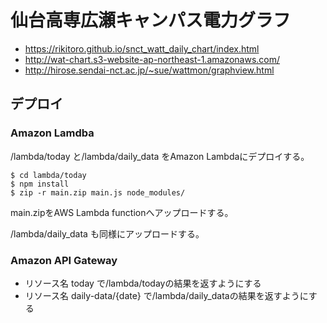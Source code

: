 # 仙台高専広瀬キャンパス電力グラフ

- https://rikitoro.github.io/snct_watt_daily_chart/index.html
- http://wat-chart.s3-website-ap-northeast-1.amazonaws.com/
- http://hirose.sendai-nct.ac.jp/~sue/wattmon/graphview.html

## デプロイ
### Amazon Lamdba
/lambda/today と/lambda/daily_data をAmazon Lambdaにデプロイする。

```
$ cd lambda/today
$ npm install
$ zip -r main.zip main.js node_modules/
```

main.zipをAWS Lambda functionへアップロードする。

/lambda/daily_data も同様にアップロードする。

### Amazon API Gateway

- リソース名 today で/lambda/todayの結果を返すようにする
- リソース名 daily-data/{date} で/lambda/daily_dataの結果を返すようにする